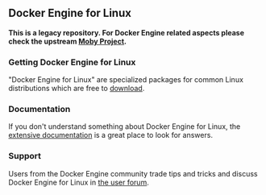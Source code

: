 ## Docker Engine for Linux
**This is a legacy repository. For Docker Engine related aspects please check the upstream [Moby Project](https://github.com/moby/moby).**

### Getting Docker Engine for Linux

"Docker Engine for Linux" are specialized packages for common Linux distributions which are free to [download](https://download.docker.com/linux/static/stable/).

### Documentation

If you don't understand something about Docker Engine for Linux, the [extensive
documentation](https://docs.docker.com/engine/installation/) is a great place
to look for answers.

### Support

Users from the Docker Engine community trade tips and tricks and discuss Docker Engine
for Linux in [the user forum](https://forums.docker.com/categories).